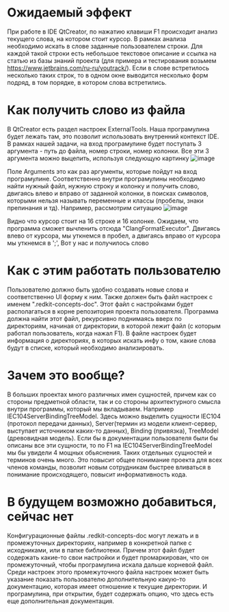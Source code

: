 # Ожидаемый эффект

При работе в IDE QtCreator, по нажатию клавиши F1 происходит анализ текущего слова, на котором стоит курсор. В рамках анализа необходимо искать в слове заданные пользователем строки. Для каждой такой строки есть небольшое текстовое описание и ссылка на статью из базы знаний проекта (для примера и тестирования возьмем https://www.jetbrains.com/ru-ru/youtrack/). Если в слове встретилось несколько таких строк, то в одном окне выводится несколько форм подряд, в том порядке, в котором слова встретились.

# Как получить слово из файла

В QtCreator есть раздел настроек ExternalTools. Наша програмулина будет лежать там, это позволит использовать внутренний контекст IDE. В рамках нашей задачи, на вход програмулине будет поступать 3 аргумента - путь до файла, номер строки, номер колонки. Все эти 3 аргумента можно выцепить, используя следующую картинку
![image](https://user-images.githubusercontent.com/71624171/205485019-0601ce21-072d-480d-b483-6f15ced174ff.png)

Поле Arguments это как раз аргументы, которые пойдут на вход програмулине.
Соответственно внутри програмулины необходимо найти нужный файл, нужную строку и колонку и получить слово, двигаясь влево и вправо от заданной колонки, в поисках символов, которыми нельзя называть переменные и классы (пробелы, знаки препинания и тд). Например, рассмотрим ситуацию
![image](https://user-images.githubusercontent.com/71624171/205485315-669acae1-9ce0-4668-b692-904636d878cf.png)

Видно что курсор стоит на 16 строке и 16 колонке. Ожидаем, что программа сможет вычленить отсюда "ClangFormatExecutor". Двигаясь влево от курсора, мы уткнемся в пробел, а двигаясь вправо от курсора мы уткнемся в ';', Вот у нас и получилось слово

# Как с этим работать пользователю

Пользователю должно быть удобно создавать новые слова и соответственно UI форму к ним. Также должен быть файл настроек с именем ".redkit-concepts-doc". Этот файл с настройками будет располагаться в корне репозитория проекта пользователя. Программа должна найти этот файл, рекурсивно поднимаясь вверх по директориям, начиная от директории, в которой лежит файл (с которым работал пользователь, когда нажал F1). В файле настроек будет информация о директориях, в которых искать инфу о том, какие слова будут в списке, который необходимо анализировать.

# Зачем это вообще?

В больших проектах много различных имен сущностей, причем как со стороны предметной области, так и со стороны архитектурного смысла внутри программы, который мы вкладываем. Например IEC104ServerBindingTreeModel. Здесь можно выделить сущности IEC104 (протокол передачи данных), Server(термин из модели клиент-сервер, выступает источником каких-то данных), Binding (привязка), TreeModel (древовидная модель). Если бы в документации пользователя были бы описаны все эти сущности, то по F1 на IEC104ServerBindingTreeModel мы бы увидели 4 мощных обьяснения. Таких отдельных сущностей и терминов очень много. Это повысит общее понимание проекта для всех членов команды, позволит новым сотрудникам быстрее вливаться в понимание происходящего, повысит информативность кода.

# В будущем возможно добавиться, сейчас нет

Конфигурационные файлы .redkit-concepts-doc могут лежать и в промежуточных директориях, например в конкретной папке с исходниками, или в папке библиотеки. Причем этот файл будет содержать какие-то свои настройки и будет промаркирован, что он промежуточный, чтобы програмулина искала дальше корневой файл. Среди настроек этого промежуточного файла настроек может быть указание показать пользователю дополнительную какую-то документацию, которая имеет отношение к текущие директории. И програмулина, при открытии, будет содержать опцию, что здесь есть еще дополнительная документация.


